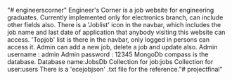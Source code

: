 "# engineerscorner" 
Engineer's Corner is a job website for engineering graduates.
Currently implemented only for electronics branch, can include other fields also.
There is a 'Joblist' icon in the navbar, which includes the job name and last date of application that anybody visiting this website can access.
'Topjob' list is there in the navbar, only logged in persons can access it.
Admin can add a new job, delete a job and update also.
Admin username : admin
Admin password : 12345
MongoDb compass is the database.
Database name:JobsDb
Collection for job:jobs
Collection for user:users
There is a 'ecejobjson' .txt file for the reference."# projectfinal" 
